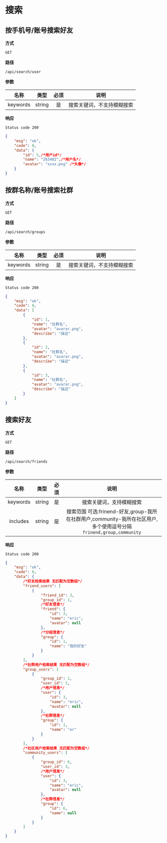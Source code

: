 # 搜索

## 按手机号/账号搜索好友

**方式**

`GET`

**路径**

`/api/search/user`

**参数**

|  名称  |  类型  | 必须 | 说明 |
| :----: | :----: | :--: | :----: |
| keywords | string |  是  | 搜索关键词，不支持模糊搜索 |

**响应**

`Status code 200`

```json
{
    "msg": "ok",
    "code": 0,
    "data": {
        "id": 5,/*用户id*/
        "name": "Z63482",/*用户名*/
        "avatar": "xxxx.png" /*头像*/
    }
}
```

## 按群名称/账号搜索社群

**方式**

`GET`

**路径**

`/api/search/groups`

**参数**

|  名称  |  类型  | 必须 | 说明 |
| :----: | :----: | :--: | :----: |
| keywords | string |  是  | 搜索关键词，不支持模糊搜索 |

**响应**

`Status code 200`

```json
{
    "msg": "ok",
    "code": 0,
    "data": [
        {
            "id": 1,
            "name": "社群名",
            "avatar": "avarar.png",
            "describe": "描述"
        },
        {
            "id": 2,
            "name": "社群名",
            "avatar": "avarar.png",
            "describe": "描述"
        },
        {
            "id": 3,
            "name": "社群名",
            "avatar": "avarar.png",
            "describe": "描述"
        }
    ]
}
```

## 搜索好友

**方式**

`GET`

**路径**

`/api/search/friends`

**参数**

|  名称  |  类型  | 必须 | 说明 |
| :----: | :----: | :--: | :----: |
| keywords | string |  是  | 搜索关键词，支持模糊搜索 |
| includes | string |  是  | 搜索范围 可选:frinend-好友,group-我所在社群用户,community-我所在社区用户,多个使用逗号分隔 `frinend,group,community` |

**响应**

`Status code 200`

```json
{
    "msg": "ok",
    "code": 0,
    "data": {
        /*好友检索结果 无匹配为空数组*/
        "friend_users": [
            {
                "friend_id": 3,
                "group_id": 1,
                /*好友信息*/
                "friend": {
                    "id": 3,
                    "name": "eric",
                    "avatar": null
                },
                /*分组信息*/
                "group": {
                    "id": 1,
                    "name": "我的好友"
                }
            }
        ],
        /*社群用户检索结果 无匹配为空数组*/
        "group_users": [
            {
                "group_id": 1,
                "user_id": 3,
                /*用户信息*/
                "user": {
                    "id": 3,
                    "name": "eric",
                    "avatar": null
                },
                /*社群信息*/
                "group": {
                    "id": 1,
                    "name": "er"
                }
            }
        ],
        /*社区用户检索结果 无匹配为空数组*/
        "community_users": [
            {
                "group_id": 6,
                "user_id": 3,
                /*用户信息*/
                "user": {
                    "id": 3,
                    "name": "eric",
                    "avatar": null
                },
                /*社群信息*/
                "group": {
                    "id": 6,
                    "name": null
                }
            }
        ]
    }
}
```
